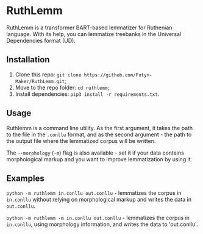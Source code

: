 # RuthLemm

RuthLemm is a transformer BART-based lemmatizer for Ruthenian language. With its help, you can lemmatize treebanks in the Universal Dependencies format (UD).

## Installation

1. Clone this repo: `git clone https://github.com/Futyn-Maker/RuthLemm.git`;
2. Move to the repo folder: `cd ruthlemm`;
3. Install dependencies: `pip3 install -r requirements.txt`.

## Usage

Ruthlemm is a command line utility. As the first argument, it takes the path to the file in the `.conllu` format, and as the second argument - the path to the output file where the lemmatized corpus will be written.

The `--morphology` (`-m`) flag is also available - set it if your data contains morphological markup and you want to improve lemmatization by using it.

## Examples

`python -m ruthlemm in.conllu out.conllu` - lemmatizes the corpus in `in.conllu` without relying on morphological markup and writes the data in `out.conllu`.

`python -m ruthlemm -m in.conllu out.conllu` - lemmatizes the corpus in `in.conllu`, using morphology information, and writes the data to 'out.conllu'.
